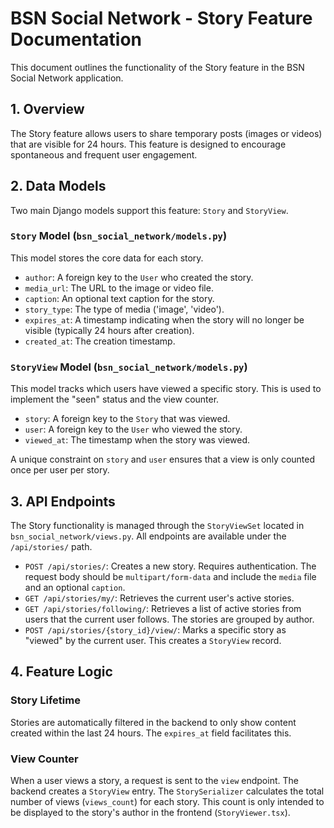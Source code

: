 # BSN Social Network - Story Feature Documentation

This document outlines the functionality of the Story feature in the BSN Social Network application.

## 1. Overview

The Story feature allows users to share temporary posts (images or videos) that are visible for 24 hours. This feature is designed to encourage spontaneous and frequent user engagement.

## 2. Data Models

Two main Django models support this feature: `Story` and `StoryView`.

### `Story` Model (`bsn_social_network/models.py`)

This model stores the core data for each story.

- `author`: A foreign key to the `User` who created the story.
- `media_url`: The URL to the image or video file.
- `caption`: An optional text caption for the story.
- `story_type`: The type of media ('image', 'video').
- `expires_at`: A timestamp indicating when the story will no longer be visible (typically 24 hours after creation).
- `created_at`: The creation timestamp.

### `StoryView` Model (`bsn_social_network/models.py`)

This model tracks which users have viewed a specific story. This is used to implement the "seen" status and the view counter.

- `story`: A foreign key to the `Story` that was viewed.
- `user`: A foreign key to the `User` who viewed the story.
- `viewed_at`: The timestamp when the story was viewed.

A unique constraint on `story` and `user` ensures that a view is only counted once per user per story.

## 3. API Endpoints

The Story functionality is managed through the `StoryViewSet` located in `bsn_social_network/views.py`. All endpoints are available under the `/api/stories/` path.

- `POST /api/stories/`: Creates a new story. Requires authentication. The request body should be `multipart/form-data` and include the `media` file and an optional `caption`.
- `GET /api/stories/my/`: Retrieves the current user's active stories.
- `GET /api/stories/following/`: Retrieves a list of active stories from users that the current user follows. The stories are grouped by author.
- `POST /api/stories/{story_id}/view/`: Marks a specific story as "viewed" by the current user. This creates a `StoryView` record.

## 4. Feature Logic

### Story Lifetime
Stories are automatically filtered in the backend to only show content created within the last 24 hours. The `expires_at` field facilitates this.

### View Counter
When a user views a story, a request is sent to the `view` endpoint. The backend creates a `StoryView` entry. The `StorySerializer` calculates the total number of views (`views_count`) for each story. This count is only intended to be displayed to the story's author in the frontend (`StoryViewer.tsx`). 